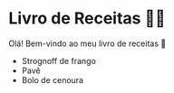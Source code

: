 # Livro de Receitas :man_cook:

Olá! Bem-vindo ao meu livro de receitas :wave:

- Strognoff de frango
- Pavê
- Bolo de cenoura
